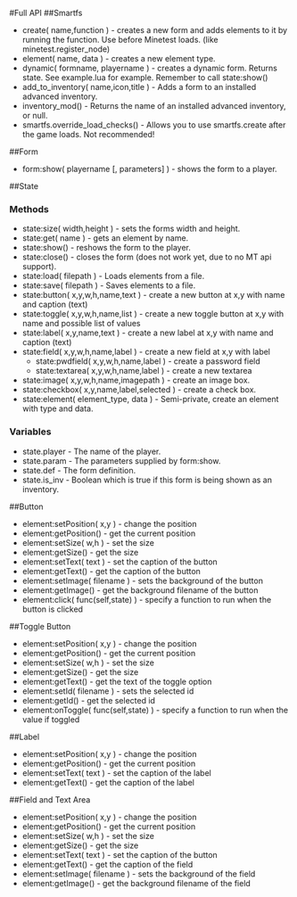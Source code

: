 #Full API
##Smartfs

* create( name,function ) - creates a new form and adds elements to it by running the function. Use before Minetest loads. (like minetest.register_node)
* element( name, data ) - creates a new element type.
* dynamic( formname, playername ) - creates a dynamic form. Returns state. See example.lua for example. Remember to call state:show()
* add\_to\_inventory( name,icon,title ) - Adds a form to an installed advanced inventory.
* inventory_mod() - Returns the name of an installed advanced inventory, or null.
* smartfs.override\_load\_checks() - Allows you to use smartfs.create after the game loads. Not recommended!

##Form

* form:show( playername [, parameters] ) - shows the form to a player.

##State

### Methods
* state:size( width,height ) - sets the forms width and height.
* state:get( name ) - gets an element by name.
* state:show() - reshows the form to the player.
* state:close() - closes the form (does not work yet, due to no MT api support).
* state:load( filepath ) - Loads elements from a file.
* state:save( filepath ) - Saves elements to a file.
* state:button( x,y,w,h,name,text ) - create a new button at x,y with name and caption (text)
* state:toggle( x,y,w,h,name,list ) - create a new toggle button at x,y with name and possible list of values
* state:label( x,y,name,text ) - create a new label at x,y with name and caption (text)
* state:field( x,y,w,h,name,label ) - create a new field at x,y with label
  * state:pwdfield( x,y,w,h,name,label ) - create a password field
  * state:textarea( x,y,w,h,name,label ) - create a new textarea
* state:image( x,y,w,h,name,imagepath ) - create an image box.
* state:checkbox( x,y,name,label,selected ) - create a check box.
* state:element( element_type, data ) - Semi-private, create an element with type and data.

### Variables
* state.player - The name of the player.
* state.param - The parameters supplied by form:show.
* state.def - The form definition.
* state.is_inv - Boolean which is true if this form is being shown as an inventory.

##Button

* element:setPosition( x,y ) - change the position
* element:getPosition() - get the current position
* element:setSize( w,h ) - set the size
* element:getSize() - get the size
* element:setText( text ) - set the caption of the button
* element:getText() - get the caption of the button
* element:setImage( filename ) - sets the background of the button
* element:getImage() - get the background filename of the button
* element:click( func(self,state) ) - specify a function to run when the button is clicked

##Toggle Button

* element:setPosition( x,y ) - change the position
* element:getPosition() - get the current position
* element:setSize( w,h ) - set the size
* element:getSize() - get the size
* element:getText() - get the text of the toggle option
* element:setId( filename ) - sets the selected id
* element:getId() - get the selected id
* element:onToggle( func(self,state) ) - specify a function to run when the value if toggled

##Label

* element:setPosition( x,y ) - change the position
* element:getPosition() - get the current position
* element:setText( text ) - set the caption of the label
* element:getText() - get the caption of the label

##Field and Text Area
* element:setPosition( x,y ) - change the position
* element:getPosition() - get the current position
* element:setSize( w,h ) - set the size
* element:getSize() - get the size
* element:setText( text ) - set the caption of the button
* element:getText() - get the caption of the field
* element:setImage( filename ) - sets the background of the field
* element:getImage() - get the background filename of the field
